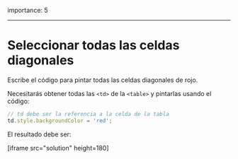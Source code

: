 importance: 5

---

# Seleccionar todas las celdas diagonales

Escribe el código para pintar todas las celdas diagonales de rojo.

Necesitarás obtener todas las `<td>` de la `<table>` y pintarlas usando el código:

```js
// td debe ser la referencia a la celda de la tabla
td.style.backgroundColor = 'red';
```

El resultado debe ser:

[iframe src="solution" height=180]
